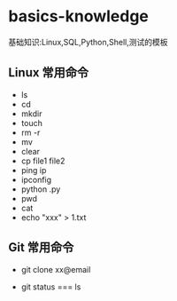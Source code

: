 ﻿# basics-knowledge
基础知识:Linux,SQL,Python,Shell,测试的模板


## Linux 常用命令 

- ls
- cd
- mkdir
- touch
- rm -r
- mv
- clear
- cp file1 file2
- ping ip
- ipconfig
- python .py
- pwd
- cat
- echo  "xxx" > 1.txt  
 



## Git 常用命令 

- git clone  xx@email 

- git status   ===  ls


















